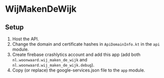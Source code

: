 # WijMakenDeWijk
 
## Setup
1. Host the API.
2. Change the domain and certificate hashes in `ApiDomainInfo.kt` in the `api` module.
3. Create firebase crashlytics account and add this app (add both `nl.woonwaard.wij_maken_de_wijk` and `nl.woonwaard.wij_maken_de_wijk.debug`).
4. Copy (or replace) the google-services.json file to the `app` module.
